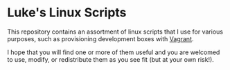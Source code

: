# Luke's Linux Scripts

This repository contains an assortment of linux scripts that
I use for various purposes, such as provisioning development
boxes with [Vagrant](http://vagrantup.com).

I hope that you will find one or more of them useful and
you are welcomed to use, modify, or redistribute them as you
see fit (but at your own risk!).
